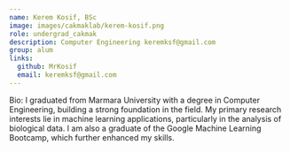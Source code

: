 ```yaml
---
name: Kerem Kosif, BSc
image: images/cakmaklab/kerem-kosif.png
role: undergrad_cakmak
description: Computer Engineering keremksf@gmail.com
group: alum
links:
  github: MrKosif
  email: keremksf@gmail.com
---
```


Bio: I graduated from Marmara University with a degree in Computer Engineering, building a strong foundation in the field. My primary research interests lie in machine learning applications, particularly in the analysis of biological data. I am also a graduate of the Google Machine Learning Bootcamp, which further enhanced my skills.

